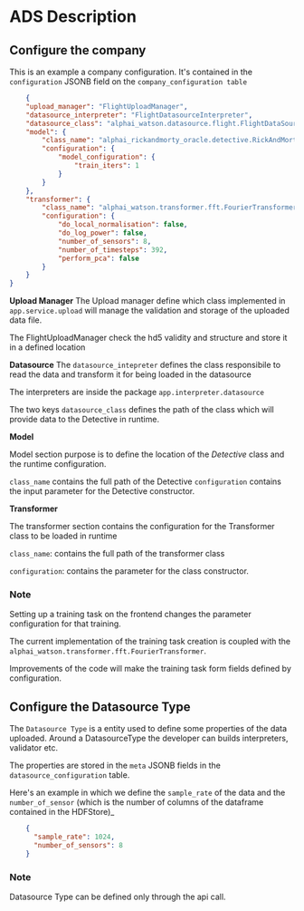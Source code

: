 ADS Description
===============


Configure the company
---------------------

This is an example a company configuration. It's contained in the `configuration` JSONB field on the `company_configuration table`

```json
    {
	"upload_manager": "FlightUploadManager",
	"datasource_interpreter": "FlightDatasourceInterpreter",
	"datasource_class": "alphai_watson.datasource.flight.FlightDataSource",
	"model": {
		"class_name": "alphai_rickandmorty_oracle.detective.RickAndMortyDetective",
		"configuration": {
			"model_configuration": {
				"train_iters": 1
			}
		}
	},
	"transformer": {
		"class_name": "alphai_watson.transformer.fft.FourierTransformer",
		"configuration": {
			"do_local_normalisation": false,
			"do_log_power": false,
			"number_of_sensors": 8,
			"number_of_timesteps": 392,
			"perform_pca": false
		}
	}
}
```


**Upload Manager**
The Upload manager define which class implemented in `app.service.upload` will manage the validation and storage of the uploaded data file.

The FlightUploadManager check the hd5 validity and structure and store it in a defined location


**Datasource**
The `datasource_intepreter` defines the class responsibile to read the data and transform it for being loaded in the datasource

The interpreters are inside the package `app.interpreter.datasource`

The two keys `datasource_class` defines the path of the class which will provide data to the Detective in runtime.

**Model**

Model section purpose is to define the location of the _Detective_ class and the runtime configuration.

`class_name` contains the full path of the Detective
`configuration` contains the input parameter for the Detective constructor.


**Transformer**

The transformer section contains the configuration for the Transformer class to be loaded in runtime

`class_name`: contains the full path of the transformer class

`configuration`: contains the parameter for the class constructor.

### Note
Setting up a training task on the frontend changes the parameter configuration for that training. 

The current implementation of the training task creation is coupled with the `alphai_watson.transformer.fft.FourierTransformer`. 

Improvements of the code will make the training task form fields defined by configuration.


Configure the Datasource Type
----------------------------

The `Datasource Type` is a entity used to define some properties of the data uploaded. Around a DatasourceType the developer can builds interpreters, validator etc.

The properties are stored in the `meta` JSONB fields in the `datasource_configuration` table.

Here's an example in which we define the `sample_rate` of the data and the `number_of_sensor` (which is the number of columns of the dataframe contained in the HDFStore)_

```json
    {
      "sample_rate": 1024,
      "number_of_sensors": 8
    }
```
### Note

Datasource Type can be defined only through the api call.
